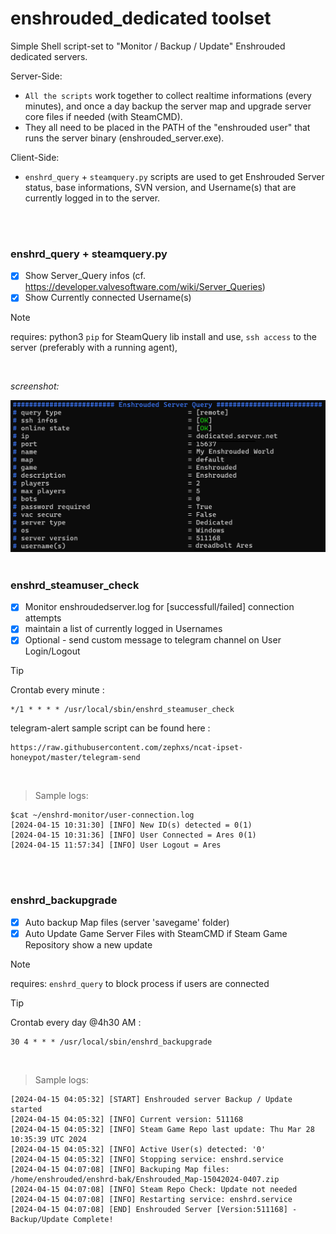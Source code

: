 # enshrouded_dedicated toolset

Simple Shell script-set to "Monitor / Backup / Update" Enshrouded dedicated servers.


Server-Side: 
- `All the scripts` work together to collect realtime informations (every minutes), and once a day backup the server map and upgrade server core files if needed (with SteamCMD). 
- They all need to be placed in the PATH of the "enshrouded user" that runs the server binary (enshrouded_server.exe).


Client-Side: 
- `enshrd_query` + `steamquery.py` scripts are used to get Enshrouded Server status, base informations, SVN version, and Username(s) that are currently logged in to the server.

<br />
<br />

### enshrd_query + steamquery.py

- [x] Show Server_Query infos (cf. https://developer.valvesoftware.com/wiki/Server_Queries)
- [x] Show Currently connected Username(s)

> [!NOTE]
> requires: python3 `pip` for SteamQuery lib install and use, `ssh access` to the server (preferably with a running agent), 

<br />

_screenshot:_

<img src="https://github.com/dr34dl10n/enshrouded_dedicated/blob/main/assets/steamq.png" width="512">
<br />
<br />

### enshrd_steamuser_check

- [x] Monitor enshroudedserver.log for [successfull/failed] connection attempts
- [x] maintain a list of currently logged in Usernames
- [x] Optional - send custom message to telegram channel on User Login/Logout

> [!TIP]
> Crontab every minute :
> ```
> */1 * * * * /usr/local/sbin/enshrd_steamuser_check
> ```
>
> telegram-alert sample script can be found here :
> ```
> https://raw.githubusercontent.com/zephxs/ncat-ipset-honeypot/master/telegram-send
> ```

<br />

> Sample logs:
```
$cat ~/enshrd-monitor/user-connection.log
[2024-04-15 10:31:30] [INFO] New ID(s) detected = 0(1)
[2024-04-15 10:31:36] [INFO] User Connected = Ares 0(1)
[2024-04-15 11:57:34] [INFO] User Logout = Ares
```
<br />
<br />

### enshrd_backupgrade

- [x] Auto backup Map files (server 'savegame' folder)
- [x] Auto Update Game Server Files with SteamCMD if Steam Game Repository show a new update

> [!NOTE]
> requires: `enshrd_query` to block process if users are connected

> [!TIP]
> Crontab every day @4h30 AM :
> ```
> 30 4 * * * /usr/local/sbin/enshrd_backupgrade
> ```

<br />

> Sample logs:
```
[2024-04-15 04:05:32] [START] Enshrouded server Backup / Update started
[2024-04-15 04:05:32] [INFO] Current version: 511168
[2024-04-15 04:05:32] [INFO] Steam Game Repo last update: Thu Mar 28 10:35:39 UTC 2024
[2024-04-15 04:05:32] [INFO] Active User(s) detected: '0'
[2024-04-15 04:05:32] [INFO] Stopping service: enshrd.service
[2024-04-15 04:07:08] [INFO] Backuping Map files: /home/enshrouded/enshrd-bak/Enshrouded_Map-15042024-0407.zip
[2024-04-15 04:07:08] [INFO] Steam Repo Check: Update not needed
[2024-04-15 04:07:08] [INFO] Restarting service: enshrd.service
[2024-04-15 04:07:08] [END] Enshrouded Server [Version:511168] - Backup/Update Complete!
```
